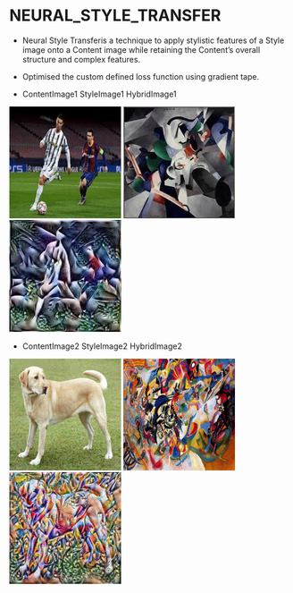 # NEURAL_STYLE_TRANSFER

* Neural Style Transferis a technique to apply stylistic features of a Style image onto a Content image while retaining the Content’s overall structure and complex features.
* Optimised the custom defined loss function using gradient tape.

* ContentImage1 StyleImage1 HybridImage1

<img src="CONTENT-_1_.jpg" width="200px" height="200px"/>  <img src="STYLE-_1_.jpg" width="200px" height="200px"/>  <img src="image_02_3750.jpg" width="200px" height="200px"/>

* ContentImage2 StyleImage2 HybridImage2

<img src="content.jpg" width="200px" height="200px"/>  <img src="style.jpg" width="200px" height="200px"/>  <img src="Generated_imgae.jpg" width="200px" height="200px"/>

